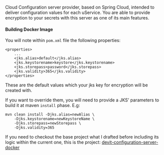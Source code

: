 Cloud Configuration server provider, based on Spring Cloud, intended to deliver configuration values for each uService.
You are able to provide encryption to your secrets with this server as one of its main features.

#### Building Docker Image
You will note within `pom.xml` file the following properties:

```
<properties>
    ...
    <jks.alias>default</jks.alias>
    <jks.keystorename>keystore</jks.keystorename>
    <jks.storepass>password</jks.storepass>
    <jks.validity>365</jks.validity>
</properties>
```
These are the default values which your jks key for encryption will be created with.

If you want to override them, you will need to provide a JKS' parameters to build it at maven `install` phase.
E.g:
```
mvn clean install -Djks.alias=newAlias \
    -Djks.keystorename=newKeystoreName \
    -Djks.storepass=newStorepass \
    -Djks.validity=365
```

If you need to checkout the base project what I drafted before including its logic within the current one, this is the project:
[devit-configuration-server-docker](https://github.com/DevitArg/devit-configuration-server-docker)
